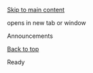 [Skip to main content](https://www.pittsburghpa.gov/Announcements#main-content)

opens in new tab or window

Announcements

[Back to top](https://www.pittsburghpa.gov/Announcements#body-top)

Ready
